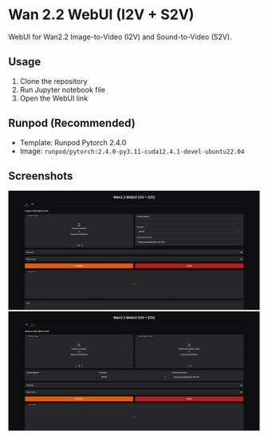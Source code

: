 # Wan 2.2 WebUI (I2V + S2V)

WebUI for Wan2.2 Image-to-Video (I2V) and Sound-to-Video (S2V).

## Usage
1. Clone the repository
1. Run Jupyter notebook file
2. Open the WebUI link

## Runpod (Recommended)

- Template: Runpod Pytorch 2.4.0
- Image: `runpod/pytorch:2.4.0-py3.11-cuda12.4.1-devel-ubuntu22.04`

## Screenshots

![Wan I2V](screenshot-1.png)
![Wan S2V](screenshot-2.png)
